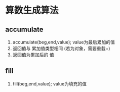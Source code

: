 # 算数生成算法

## accumulate 
1. accumulate(beg,end,value);   value为最后累加的值
2. 返回值与 累加值类型相同 (若为对象，需要重载+)
3. 返回值为累加后的 值

## fill
1. fill(beg,end,value);   value为填充的值